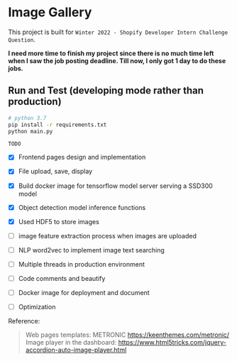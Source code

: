 # Image Gallery

This project is built for `Winter 2022 - Shopify
Developer Intern Challenge Question`.  


**I need more time to finish my project since there is no much time left when I saw the job posting deadline. Till now, I only got 1 day to do these jobs.** 

## Run and Test (developing mode rather than production)
``` bash
# python 3.7
pip install -r requirements.txt
python main.py
```


`TODO`  
- [x] Frontend pages design and implementation
- [x] File upload, save, display
- [x] Build docker image for tensorflow model server serving a SSD300 model
- [x] Object detection model inference functions
- [x] Used HDF5 to store images
- [ ] image feature extraction process when images are uploaded
- [ ] NLP word2vec to implement image text searching 
- [ ] Multiple threads in production environment
- [ ] Code comments and beautify
- [ ] Docker image for deployment and document
- [ ] Optimization


Reference:
> Web pages templates: METRONIC https://keenthemes.com/metronic/  
> Image player in the dashboard: https://www.html5tricks.com/jquery-accordion-auto-image-player.html  




